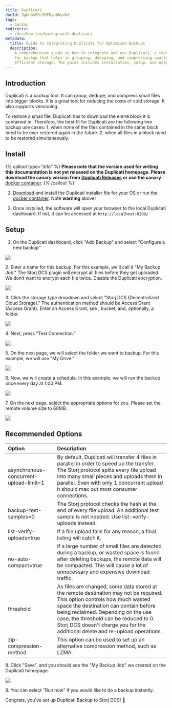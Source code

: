 ```yaml
---
title: Duplicati
docId: 3gNhGvPOi3DFDya6NyVb0
tags:
  - backup
redirects:
  - /dcs/how-tos/backup-with-duplicati
metadata:
  title: Guide to Integrating Duplicati for Optimized Backups
  description:
    A comprehensive guide on how to integrate and use Duplicati, a tool
    for backup that helps in grouping, deduping, and compressing smaller files for
    efficient storage. The guide includes installation, setup, and usage instructions.
---
```


## Introduction

Duplicati is a backup tool. It can group, dedupe, and compress small files into bigger blocks. It is a great tool for reducing the costs of cold storage. It also supports versioning.

To restore a small file, Duplicati has to download the entire block it is contained in. Therefore, the best fit for Duplicati are the following two backup use cases: 1. when none of the files contained in the same block need to be ever restored again in the future. 2. when all files in a block need to be restored simultaneously.

## Install

{% callout type="info"  %}
**Please note that the version used for writing this documentation is not yet released on the Duplicati homepage. Please download the canary version from** [**Duplicati Releases**](https://github.com/duplicati/duplicati/releases) **or use the canary** [docker container](https://hub.docker.com/r/duplicati/duplicati).
{% /callout %}

1.  [Download](https://github.com/duplicati/duplicati/releases) and install the Duplicati installer file for your OS or run the [docker container](https://hub.docker.com/r/duplicati/duplicati). Note **warning** above!

2.  Once installed, the software will open your browser to the local Duplicati dashboard. If not, it can be accessed at `http://localhost:8200/`

## Setup

1.  On the Duplicati dashboard, click "Add Backup" and select "Configure a new backup"

![](https://link.storjshare.io/raw/jua7rls6hkx5556qfcmhrqed2tfa/docs/images/g6qLQzAnaSz4TJGLQXpGg_duplicati.png)

2\. Enter a name for this backup. For this example, we'll call it "My Backup Job." The Storj DCS plugin will encrypt all files before they get uploaded. We don't want to encrypt each file twice. Disable the Duplicati encryption.

![](https://link.storjshare.io/raw/jua7rls6hkx5556qfcmhrqed2tfa/docs/images/ferela1Npve8771EbpzNc_duplicatinoencryption-1.png)

3\. Click the storage type dropdown and select "Storj DCS (Decentralized Cloud Storage)." The authentication method should be Access Grant (Access Grant). Enter an Access Grant, see [](docId:OXSINcFRuVMBacPvswwNU), bucket, and, optionally, a folder.

![](https://link.storjshare.io/raw/jua7rls6hkx5556qfcmhrqed2tfa/docs/images/iya_7I3bOi2_y092qX4oy_screenshot-2023-07-17-at-74955-am.png)

4\. Next, press "Test Connection."

![](https://link.storjshare.io/raw/jua7rls6hkx5556qfcmhrqed2tfa/docs/images/4i_ebldc7aonFmT4UCaew_duplicaticonnectiontest-1.png)

5\. On the next page, we will select the folder we want to backup. For this example, we will use "My Drive."

![](https://link.storjshare.io/raw/jua7rls6hkx5556qfcmhrqed2tfa/docs/images/yv6TEEqQIBleZJcpDXlq-_duplicatisourcedata.png)

6\. Now, we will create a schedule. In this example, we will run the backup once every day at 1:00 PM.

![](https://link.storjshare.io/raw/jua7rls6hkx5556qfcmhrqed2tfa/docs/images/vT1FdQHEBkdjUdIF8FFqn_duplicatischedule.png)

7\. On the next page, select the appropriate options for you. Please set the remote volume size to 60MB.

![](https://link.storjshare.io/raw/jua7rls6hkx5556qfcmhrqed2tfa/docs/images/h4dydfhaEFCzRA-0_OKPU_image.png)

## Recommended Options

| Option                                 | Description                                                                                                                                                                                                                                                                                                                         |
| :------------------------------------- | :---------------------------------------------------------------------------------------------------------------------------------------------------------------------------------------------------------------------------------------------------------------------------------------------------------------------------------- |
| asynchronous-concurrent-upload-limit=1 | By default, Duplicati will transfer 4 files in parallel in order to speed up the transfer. The Storj protocol splits every file upload into many small pieces and uploads them in parallel. Even with only 1 concurrent upload it should max out most consumer connections.                                                         |
| backup-test-samples=0                  | The Storj protocol checks the hash at the end of every file upload. An additional test sample is not needed. Use list-verify-uploads instead.                                                                                                                                                                                       |
| list-verify-uploads=true               | If a file upload fails for any reason, a final listing will catch it.                                                                                                                                                                                                                                                               |
| no-auto-compact=true                   | If a large number of small files are detected during a backup, or wasted space is found after deleting backups, the remote data will be compacted. This will cause a lot of unnecessary and expensive download traffic.                                                                                                             |
| threshold                              | As files are changed, some data stored at the remote destination may not be required. This option controls how much wasted space the destination can contain before being reclaimed. Depending on the use case, the threshold can be reduced to 0. Storj DCS doesn't charge you for the additional delete and re-upload operations. |
| zip-compression-method                 | This option can be used to set up an alternative compression method, such as LZMA.                                                                                                                                                                                                                                                  |

8\. Click "Save", and you should see the "My Backup Job" we created on the Duplicati homepage.

![](https://link.storjshare.io/raw/jua7rls6hkx5556qfcmhrqed2tfa/docs/images/ZICEKLKUFj-c9tH_lK8tW_duplicatibackupjob.png)

9\. You can select "Run now" if you would like to do a backup instantly.

Congrats, you've set up Duplicati Backup to Storj DCS! 🎉
